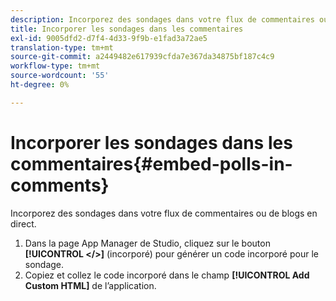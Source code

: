 ```yaml
---
description: Incorporez des sondages dans votre flux de commentaires ou de blogs en direct.
title: Incorporer les sondages dans les commentaires
exl-id: 9005dfd2-d7f4-4d33-9f9b-e1fad3a72ae5
translation-type: tm+mt
source-git-commit: a2449482e617939cfda7e367da34875bf187c4c9
workflow-type: tm+mt
source-wordcount: '55'
ht-degree: 0%

---
```


# Incorporer les sondages dans les commentaires{#embed-polls-in-comments}

Incorporez des sondages dans votre flux de commentaires ou de blogs en direct.

1. Dans la page App Manager de Studio, cliquez sur le bouton **[!UICONTROL </>]** (incorporé) pour générer un code incorporé pour le sondage.
1. Copiez et collez le code incorporé dans le champ **[!UICONTROL Add Custom HTML]** de l’application.
